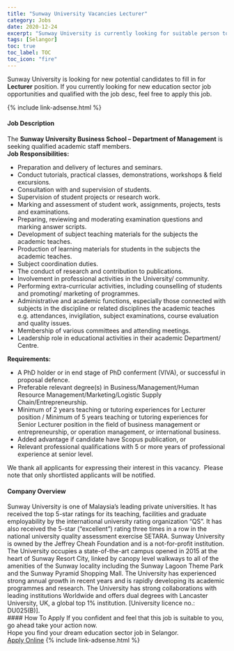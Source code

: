 ```yaml
---
title: "Sunway University Vacancies Lecturer" 
category: Jobs 
date: 2020-12-24 
excerpt: "Sunway University is currently looking for suitable person to fill in the Lecturer which positioned at Selangor" 
tags: [Selangor] 
toc: true 
toc_label: TOC 
toc_icon: "fire" 
--- 
```


<p>Sunway University is looking for new potential candidates to fill in for <b>Lecturer</b> position. If you currently looking for new education sector job opportunities and qualified with the job desc, feel free to apply this job.
</p>{% include link-adsense.html %} 
 <div><div><div><h4>Job Description</h4></div></div><div><div><span><div><div>The <strong>Sunway University Business School &#8211; Department of Management</strong> is seeking qualified academic staff members.</div><div><strong>Job Responsibilities:</strong></div><ul><li>Preparation and delivery of lectures and seminars.</li><li>Conduct tutorials, practical classes, demonstrations, workshops &amp; field excursions.</li><li>Consultation with and supervision of students.</li><li>Supervision of student projects or research work.</li><li>Marking and assessment of student work, assignments, projects, tests and examinations.</li><li>Preparing, reviewing and moderating examination questions and marking answer scripts.</li><li>Development of subject teaching materials for the subjects the academic teaches.</li><li>Production of learning materials for students in the subjects the academic teaches.</li><li>Subject coordination duties.</li><li>The conduct of research and contribution to publications.</li><li>Involvement in professional activities in the University/ community.</li><li>Performing extra-curricular activities, including counselling of students and promoting/ marketing of programmes.</li><li>Administrative and academic functions, especially those connected with subjects in the discipline or related disciplines the academic teaches e.g. attendances, invigilation, subject examinations, course evaluation and quality issues.</li><li>Membership of various committees and attending meetings.</li><li>Leadership role in educational activities in their academic Department/ Centre.</li></ul><div><strong>Requirements:</strong></div><ul><li>A PhD holder or in end stage of PhD conferment (VIVA), or successful in proposal defence.</li><li>Preferable relevant degree(s) in Business/Management/Human Resource Management/Marketing/Logistic Supply Chain/Entrepreneurship.</li><li>Minimum of 2 years teaching or tutoring experiences for Lecturer position / Minimum of 5 years teaching or tutoring experiences for Senior Lecturer position in the field of business management or entrepreneurship, or operation management, or international business.</li><li>Added advantage if candidate have Scopus publication, or</li><li>Relevant professional qualifications with 5 or more years of professional experience at senior level.</li></ul><div>We thank all applicants for expressing their interest in this vacancy.&#160; Please note that only shortlisted applicants will be notified.</div></div></span></div></div></div> 
<div><div><div><h4>Company Overview</h4></div></div><div><div><span><div><div>
<div>
<div>
			Sunway University is one of Malaysia&#8217;s leading private universities. It has received the top 5-star ratings for its teaching, facilities and graduate employability by the international university rating organization &#8220;QS&#8221;. It has also received the 5-star (&#8220;excellent&#8221;) rating three times in a row in the national university quality assessment exercise SETARA. Sunway University is owned by the Jeffrey Cheah Foundation and is a not-for-profit institution. The University occupies a state-of-the-art campus opened in 2015 at the heart of Sunway Resort City, linked by canopy level walkways to all of the amenities of the Sunway locality including the Sunway Lagoon Theme Park and the Sunway Pyramid Shopping Mall. The University has experienced strong annual growth in recent years and is rapidly developing its academic programmes and research. The University has strong collaborations with leading institutions Worldwide and offers dual degrees with Lancaster University, UK, a global top 1% institution. [University licence no.: DU025(B)].</div>
</div>
</div></div></span></div></div></div> 
#### How To Apply 
If you confident and feel that this job is suitable to you, go ahead take your action now. <br/> 
Hope you find your dream education sector job in Selangor. <br/> 
<a href="https://www.jobstreet.com.my/en/job/lecturer-4449787?jobId=jobstreet-my-job-4449787&sectionRank=1&token=0~5eaa494b-1720-4b23-8b84-50f5194e8046&fr=SRP%20View%20In%20New%20Ta" class="btn btn--info" target="_blank" rel="nofollow noopenner">Apply Online</a> 
{% include link-adsense.html %} 